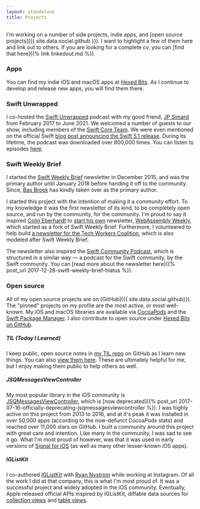 ```yaml
---
layout: standalone
title: Projects
---
```


I'm working on a number of side projects, indie apps, and [open source projects]({{ site.data.social.github }}).
I want to highlight a few of them here and link out to others.
If you are looking for a complete cv, you can [find that here]({% link linkedout.md %}).

### Apps

You can find my indie iOS and macOS apps at [Hexed Bits](https://hexedbits.com). As I continue to develop and release new apps, you will find them there.

### Swift Unwrapped

I co-hosted the [Swift Unwrapped](https://swiftunwrapped.github.io) podcast with my good friend, [JP Simard](https://www.jpsim.com) from February 2017 to June 2021. We welcomed a number of guests to our show, including members of the [Swift Core Team](https://swift.org/community/#community-structure). We were even mentioned on the official Swift [blog post announcing the Swift 5.1 release](https://swift.org/blog/swift-5-1-released/). During its lifetime, the podcast was downloaded over 800,000 times. You can listen to episodes [here](https://swiftunwrapped.github.io).

### Swift Weekly Brief

I started the [Swift Weekly Brief](https://swiftweekly.github.io) newsletter in December 2015, and was the primary author until January 2018 before handing it off to the community. Since, [Bas Broek](https://twitter.com/BasThomas) has kindly taken over as the primary author.

I started this project with the intention of making it a community effort. To my knowledge it was the first newsletter of its kind, to be completely open source, and run by the community, for the community. I'm proud to say it inspired [Colin Eberhardt](https://twitter.com/ColinEberhardt) to [start his own](https://github.com/SwiftWeekly/swiftweekly.github.io/issues/339) newsletter, [WebAssembly Weekly](http://wasmweekly.news), which started as a fork of Swift Weekly Brief. Furthermore, I volunteered to help build [a newsletter for the Tech Workers Coalition](https://github.com/techworkersco/techworkersco.github.io), which is also modeled after Swift Weekly Brief.

The newsletter also inspired the [Swift Community Podcast](https://www.swiftcommunitypodcast.org/episodes/1), which is structured in a similar way &mdash; a podcast for the Swift community, by the Swift community. You can [read more about the newsletter here]({% post_url 2017-12-28-swift-weekly-brief-hiatus %}).

### Open source

All of my open source projects are on [GitHub]({{ site.data.social.github}}). The "pinned" projects on my profile are the most active, or most well-known. My iOS and macOS libraries are available via [CocoaPods](https://cocoapods.org/owners/1808) and the [Swift Package Manager](https://swiftpackageindex.com/jessesquires/). I also contribute to open source under [Hexed Bits on GitHub](https://github.com/hexedbits).

##### TIL (Today I Learned)

I keep public, open source notes in [my TIL repo](https://github.com/jessesquires/til) on GitHub as I learn new things. You can also [view them here](https://jessesquires.github.io/TIL/). These are ultimately helpful for me, but I enjoy making them public to help others as well.

##### JSQMessagesViewController

My most popular library in the iOS community is [JSQMessagesViewController](https://github.com/jessesquires/JSQMessagesViewController), which is [now deprecated]({% post_url 2017-07-16-officially-deprecating-jsqmessagesviewcontroller %}). I was highly active on this project from 2013 to 2016, and at it's peak it was installed in over 50,000 apps (according to the now-defunct CocoaPods stats) and reached over 11,000 stars on GitHub. I built a community around this project with great care and intention. Like many in the community, I was sad to see it go. What I'm most proud of however, was that it was used in early versions of [Signal for iOS](https://signal.org) (as well as many other lesser-known iOS apps).

##### IGListKit

I co-authored [IGListKit](https://www.github.com/Instagram/IGListKit) with [Ryan Nystrom](https://twitter.com/_ryannystrom) while working at Instagram. Of all the work I did at that company, this is what I'm most proud of. It was a successful project and widely adopted in the iOS community. Eventually, Apple released official APIs inspired by IGListKit, diffable data sources for [collection views](https://developer.apple.com/documentation/uikit/uicollectionviewdiffabledatasource) and [table views](https://developer.apple.com/documentation/uikit/uitableviewdiffabledatasource).
